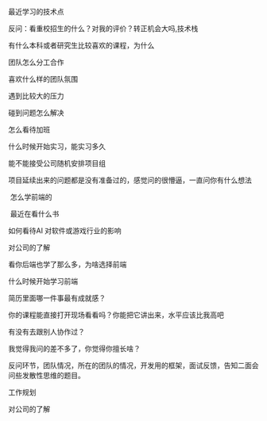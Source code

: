 最近学习的技术点

反问：看重校招生的什么？对我的评价？转正机会大吗,技术栈

有什么本科或者研究生比较喜欢的课程，为什么

团队怎么分工合作

喜欢什么样的团队氛围

遇到比较大的压力

碰到问题怎么解决

怎么看待加班

什么时候开始实习，能实习多久

能不能接受公司随机安排项目组

项目延续出来的问题都是没有准备过的，感觉问的很懵逼，一直问你有什么想法

 怎么学前端的

 最近在看什么书

如何看待AI 对软件或游戏行业的影响

对公司的了解

看你后端也学了那么多，为啥选择前端

什么时候开始学习前端

简历里面哪一件事最有成就感？

你的课程能直接打开现场看看吗？你能把它讲出来，水平应该比我高吧

有没有去跟别人协作过？

我觉得我问的差不多了，你觉得你擅长啥？

反问环节，团队情况，所在的团队的情况，开发用的框架，面试反馈，告知二面会问些发散性思维的题目。

工作规划

对公司的了解
